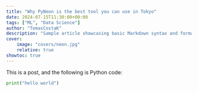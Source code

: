 ```yaml
---
title: "Why PyNeon is the best tool you can use in Tokyo"
date: 2024-07-15T11:30:00+00:00
tags: ["ML", "Data Science"]
author: "TomasCostaK"
description: "Sample article showcasing basic Markdown syntax and formatting for HTML elements."
cover:
    image: "covers/neon.jpg"
    relative: true
showtoc: true
---
```

This is a post, and the following is Python code:

```python
print("hello world")
```